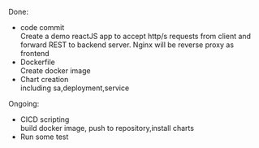 Done:  
- code commit  
   Create a demo reactJS app to accept http/s requests from client and forward REST to backend server. Nginx will be reverse proxy as frontend  
- Dockerfile  
   Create docker image  
- Chart creation  
   including sa,deployment,service 

Ongoing:  
- CICD scripting  
   build docker image, push to repository,install charts  
- Run some test  
